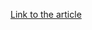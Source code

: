 [Link to the article](https://cybersecuritynews.com/new-python-rat-mimic-as-legitimate-minecraft-app/)
